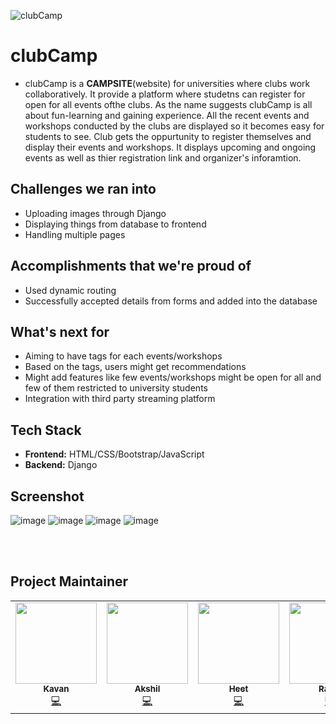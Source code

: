 ![clubCamp](https://socialify.git.ci/kavania2002/clubCamp/image?description=1&font=Bitter&language=1&owner=1&theme=Light)
<br>

# clubCamp
- clubCamp is a **CAMPSITE**(website) for universities where clubs work collaboratively. It provide a platform where studetns can register for open for all events ofthe clubs. As the name suggests clubCamp is all about fun-learning and gaining experience. All the recent events and workshops conducted by the clubs are displayed so it becomes easy for students to see. Club gets the oppurtunity to register themselves and display their events and workshops. It displays upcoming and ongoing events as well as thier registration link and organizer's inforamtion. 

## Challenges we ran into 
- Uploading images through Django
- Displaying things from database to frontend
- Handling multiple pages

## Accomplishments that we're proud of
- Used dynamic routing
- Successfully accepted details from forms and added into the database

## What's next for
- Aiming to have tags for each events/workshops
- Based on the tags, users might get recommendations
- Might add features like few events/workshops might be open for all and few of them restricted to university students
- Integration with third party streaming platform

## Tech Stack
- **Frontend:** HTML/CSS/Bootstrap/JavaScript
- **Backend:** Django

## Screenshot
![image](https://user-images.githubusercontent.com/72624080/112748890-7ac15600-8fdc-11eb-8204-51f8bca0cc71.png)
![image](https://user-images.githubusercontent.com/72624080/112748882-739a4800-8fdc-11eb-868f-219094ce15db.png)
![image](https://user-images.githubusercontent.com/72624080/112748899-801ea080-8fdc-11eb-94e9-011b0fcd99e0.png)
![image](https://user-images.githubusercontent.com/72624080/112748901-844abe00-8fdc-11eb-8cd2-f25391286b19.png)

<br><br>
## Project Maintainer 

<table>
  <tbody><tr>
    <td align="center"><a href="https://github.com/kavania2002"><img alt="" src="https://avatars.githubusercontent.com/u/72624080?s=400&u=f26f84c44c707216e4a77b21755fe2f93b9775ed&v=4" width="130px;"><br><sub><b>
 Kavan </b></sub></a><br><a href="" title="Code">💻 </a></td></a></td>
    <td align="center"><a href="https://github.com/AkshilVT"><img alt="" src="https://avatars.githubusercontent.com/u/75160883?v=4" width="130px;"><br><sub><b>
 Akshil </b></sub></a><br><a href="" title="Code">💻 </a></td></a></td>
    <td align="center"><a href="https://github.com/heet9201"><img alt="" src="https://avatars.githubusercontent.com/u/78638901?v=4" width="130px;"><br><sub><b>
 Heet </b></sub></a><br><a href="" title="Code">💻 </a></td></a></td>
    <td align="center"><a href="https://github.com/NyctophileOtaku"><img alt="" src="https://avatars.githubusercontent.com/u/80686212?v=4" width="130px;"><br><sub><b>
 Rajan </b></sub></a><br><a href="" title="Code">💻 </a></td></a></td>
  </tr>
</tbody></table>
